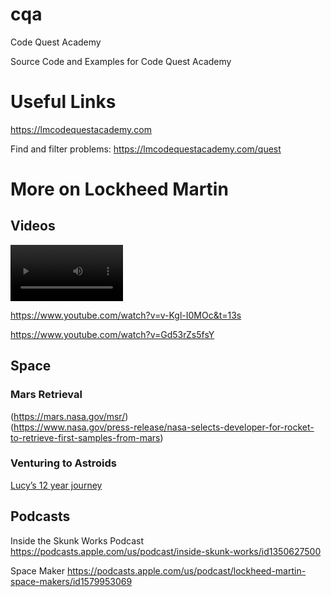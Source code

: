 # cqa
Code Quest Academy

Source Code and Examples for Code Quest Academy

# Useful Links
https://lmcodequestacademy.com

Find and filter problems: https://lmcodequestacademy.com/quest

# More on Lockheed Martin
## Videos

<video src='https://www.youtube.com/watch?v=eNKCVAgDYaA&t=65s' width=180 ></video>

https://www.youtube.com/watch?v=v-Kgl-I0MOc&t=13s

https://www.youtube.com/watch?v=Gd53rZs5fsY

## Space
### Mars Retrieval

(https://mars.nasa.gov/msr/) \
(https://www.nasa.gov/press-release/nasa-selects-developer-for-rocket-to-retrieve-first-samples-from-mars)

### Venturing to Astroids
[Lucy’s 12 year journey](https://www.nasa.gov/mission_pages/lucy/overview/index)


## Podcasts
Inside the Skunk Works Podcast
https://podcasts.apple.com/us/podcast/inside-skunk-works/id1350627500

Space Maker
https://podcasts.apple.com/us/podcast/lockheed-martin-space-makers/id1579953069

